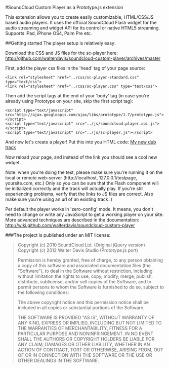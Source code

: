#SoundCloud Custom Player as a Prototype.js extension

This extension allows you to create easily customizable, HTML/CSS/JS based audio players. It uses the official SoundCloud Flash widget for the audio streaming and widget API for its control or native HTML5 streaming. Supports iPad, iPhone OS4, Palm Pre etc.

##Getting started
The player setup is relatively easy:

Download the CSS and JS files for the sc-player here:
<http://github.com/walterdavis/soundcloud-custom-player/archives/master>

First, add the player css files in the 'head' tag of your page source:

    <link rel="stylesheet" href="../css/sc-player-standard.css" type="text/css">
    <link rel="stylesheet" href="../css/sc-player.css" type="text/css">

Then add the script tags at the end of your 'body' tag (in case you're already using Prototype on your site, skip the first script tag):

    <script type="text/javascript" src="http://ajax.googleapis.com/ajax/libs/prototype/1.7/prototype.js"></script>
    <script type="text/javascript" src="../js/soundcloud.player.api.js"></script>
    <script type="text/javascript" src="../js/sc-player.js"></script>


And now let's create a player! Put this into you HTML code:
<a href="http://soundcloud.com/matas/hobnotropic" class="sc-player">My new dub track</a>

Now reload your page, and instead of the link you should see a cool new widget.

Note: when you're doing the test, please make sure you're running it on the local or remote web-server (http://localhost, 127.0.0.1/testpage, yoursite.com, etc.) Only so you can be sure that the Flash component will be initialized correctly and the track will actually play. If you're still experiencing problems, verify that the links to JS files are correct. Also make sure you're using an url of an existing track :)

Per default the player works in 'zero-config' mode. It means, you don't need to change or write any JavaScript to get a working player on your site. More advanced techniques are described in the documentation:
http://wiki.github.com/walterdavis/soundcloud-custom-player


###The project is published under an MIT license:

> Copyright (c) 2010 SoundCloud Ltd. (Original jQuery version)  
> Copyright (c) 2012 Walter Davis Studio (Prototype.js port)
> 
> Permission is hereby granted, free of charge, to any person
> obtaining a copy of this software and associated documentation
> files (the "Software"), to deal in the Software without
> restriction, including without limitation the rights to use,
> copy, modify, merge, publish, distribute, sublicense, and/or sell
> copies of the Software, and to permit persons to whom the
> Software is furnished to do so, subject to the following
> conditions:
> 
> The above copyright notice and this permission notice shall be
> included in all copies or substantial portions of the Software.
> 
> THE SOFTWARE IS PROVIDED "AS IS", WITHOUT WARRANTY OF ANY KIND,
> EXPRESS OR IMPLIED, INCLUDING BUT NOT LIMITED TO THE WARRANTIES
> OF MERCHANTABILITY, FITNESS FOR A PARTICULAR PURPOSE AND
> NONINFRINGEMENT. IN NO EVENT SHALL THE AUTHORS OR COPYRIGHT
> HOLDERS BE LIABLE FOR ANY CLAIM, DAMAGES OR OTHER LIABILITY,
> WHETHER IN AN ACTION OF CONTRACT, TORT OR OTHERWISE, ARISING
> FROM, OUT OF OR IN CONNECTION WITH THE SOFTWARE OR THE USE OR
> OTHER DEALINGS IN THE SOFTWARE.
